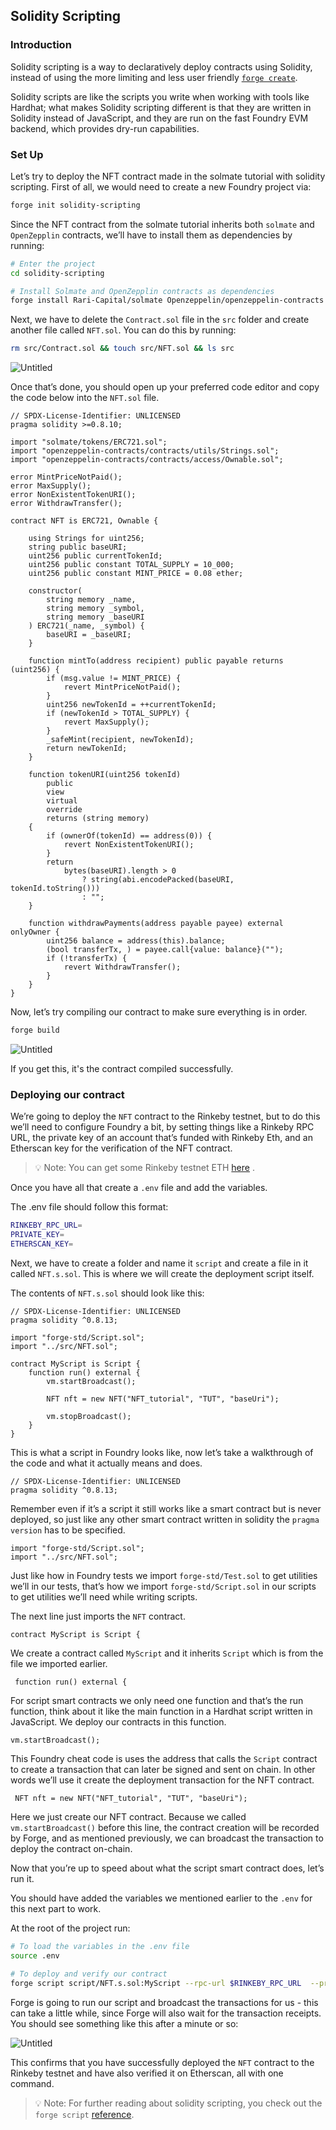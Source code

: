 ## Solidity Scripting

### Introduction

Solidity scripting is a way to declaratively deploy contracts using Solidity, instead of using the more limiting and less user friendly [`forge create`](../reference/forge/forge-create.md).

Solidity scripts are like the scripts you write when working with tools like Hardhat; what makes Solidity scripting different is that they are written in Solidity instead of JavaScript, and they are run on the fast Foundry EVM backend, which provides dry-run capabilities.

### Set Up

Let’s try to deploy the NFT contract made in the solmate tutorial with solidity scripting. First of all, we would need to create a new Foundry project via:

```bash
forge init solidity-scripting
```

Since the NFT contract from the solmate tutorial inherits both `solmate` and `OpenZepplin` contracts, we’ll have to install them as dependencies by running:

```bash
# Enter the project
cd solidity-scripting

# Install Solmate and OpenZepplin contracts as dependencies
forge install Rari-Capital/solmate Openzeppelin/openzeppelin-contracts
```

Next, we have to delete the `Contract.sol` file in the `src` folder and create another file called `NFT.sol`. You can do this by running:

```bash
rm src/Contract.sol && touch src/NFT.sol && ls src
```

![Untitled](../images/solidity-scripting%20/set-up-commands.png)

Once that’s done, you should open up your preferred code editor and copy the code below into the `NFT.sol` file.

```solidity
// SPDX-License-Identifier: UNLICENSED
pragma solidity >=0.8.10;

import "solmate/tokens/ERC721.sol";
import "openzeppelin-contracts/contracts/utils/Strings.sol";
import "openzeppelin-contracts/contracts/access/Ownable.sol";

error MintPriceNotPaid();
error MaxSupply();
error NonExistentTokenURI();
error WithdrawTransfer();

contract NFT is ERC721, Ownable {

    using Strings for uint256;
    string public baseURI;
    uint256 public currentTokenId;
    uint256 public constant TOTAL_SUPPLY = 10_000;
    uint256 public constant MINT_PRICE = 0.08 ether;

    constructor(
        string memory _name,
        string memory _symbol,
        string memory _baseURI
    ) ERC721(_name, _symbol) {
        baseURI = _baseURI;
    }

    function mintTo(address recipient) public payable returns (uint256) {
        if (msg.value != MINT_PRICE) {
            revert MintPriceNotPaid();
        }
        uint256 newTokenId = ++currentTokenId;
        if (newTokenId > TOTAL_SUPPLY) {
            revert MaxSupply();
        }
        _safeMint(recipient, newTokenId);
        return newTokenId;
    }

    function tokenURI(uint256 tokenId)
        public
        view
        virtual
        override
        returns (string memory)
    {
        if (ownerOf(tokenId) == address(0)) {
            revert NonExistentTokenURI();
        }
        return
            bytes(baseURI).length > 0
                ? string(abi.encodePacked(baseURI, tokenId.toString()))
                : "";
    }

    function withdrawPayments(address payable payee) external onlyOwner {
        uint256 balance = address(this).balance;
        (bool transferTx, ) = payee.call{value: balance}("");
        if (!transferTx) {
            revert WithdrawTransfer();
        }
    }
}
```

Now, let’s try compiling our contract to make sure everything is in order.

```bash
forge build
```

![Untitled](../images/solidity-scripting%20/compile-successful.png)

If you get this, it's the contract compiled successfully.

### Deploying our contract

We’re going to deploy the `NFT` contract to the Rinkeby testnet, but to do this we’ll need to configure Foundry a bit, by setting things like a Rinkeby RPC URL, the private key of an account that’s funded with Rinkeby Eth, and an Etherscan key for the verification of the NFT contract.

> 💡 Note: You can get some Rinkeby testnet ETH [here](https://faucet.paradigm.xyz/) .

Once you have all that create a `.env` file and add the variables.


The .env file should follow this format:

```bash
RINKEBY_RPC_URL=
PRIVATE_KEY=
ETHERSCAN_KEY=
```

Next, we have to create a folder and name it `script` and create a file in it called `NFT.s.sol`. This is where we will create the deployment script itself.

The contents of `NFT.s.sol` should look like this:

```solidity
// SPDX-License-Identifier: UNLICENSED
pragma solidity ^0.8.13;

import "forge-std/Script.sol";
import "../src/NFT.sol";

contract MyScript is Script {
    function run() external {
        vm.startBroadcast();

        NFT nft = new NFT("NFT_tutorial", "TUT", "baseUri");

        vm.stopBroadcast();
    }
}
```

This is what a script in Foundry looks like, now let’s take a walkthrough of the code and what it actually means and does.

```solidity
// SPDX-License-Identifier: UNLICENSED
pragma solidity ^0.8.13;
```

Remember even if it’s a script it still works like a smart contract but is never deployed, so just like any other smart contract written in solidity the `pragma version` has to be specified.

```solidity
import "forge-std/Script.sol";
import "../src/NFT.sol";
```

Just like how in Foundry tests we import `forge-std/Test.sol` to get utilities we’ll in our tests, that’s how we import `forge-std/Script.sol` in our scripts to get utilities we’ll need while writing scripts.

The next line just imports the `NFT` contract.

```solidity
contract MyScript is Script {
```

We create a contract called `MyScript` and it inherits `Script` which is from the file we imported earlier.

```solidity
 function run() external {
```

For script smart contracts we only need one function and that’s the run function, think about it like the main function in a Hardhat script written in JavaScript. We deploy our contracts in this function.

```solidity
vm.startBroadcast();
```

This Foundry cheat code is uses the address that calls the `Script` contract to create a transaction that can later be signed and sent on chain. In other words we’ll use it create the deployment transaction for the NFT contract.

```solidity
 NFT nft = new NFT("NFT_tutorial", "TUT", "baseUri");
```

Here we just create our NFT contract. Because we called `vm.startBroadcast()` before this line, the contract creation will be recorded by Forge, and as mentioned previously, we can broadcast the transaction to deploy the contract on-chain.

Now that you’re up to speed about what the script smart contract does, let’s run it.

You should have added the variables we mentioned earlier to the `.env` for this next part to work.

At the root of the project run:

```bash
# To load the variables in the .env file
source .env

# To deploy and verify our contract
forge script script/NFT.s.sol:MyScript --rpc-url $RINKEBY_RPC_URL  --private-key $PRIVATE_KEY --broadcast --verify --etherscan-api-key $ETHERSCAN_KEY -vvvv
```

Forge is going to run our script and broadcast the transactions for us - this can take a little while, since Forge will also wait for the transaction receipts. You should see something like this after a minute or so:

![Untitled](../images/solidity-scripting%20/contract-verified.png)

This confirms that you have successfully deployed the `NFT` contract to the Rinkeby testnet and have also verified it on Etherscan, all with one command.

> 💡 Note: For further reading about solidity scripting, you check out the `forge script` [reference](../reference/forge/forge-script.md).
